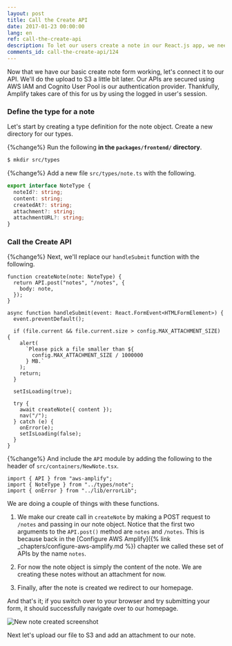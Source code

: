 ```yaml
---
layout: post
title: Call the Create API
date: 2017-01-23 00:00:00
lang: en
ref: call-the-create-api
description: To let our users create a note in our React.js app, we need to connect our form to our serverless API backend. We are going to use AWS Amplify's API module for this.
comments_id: call-the-create-api/124
---
```


Now that we have our basic create note form working, let's connect it to our API. We'll do the upload to S3 a little bit later. Our APIs are secured using AWS IAM and Cognito User Pool is our authentication provider. Thankfully, Amplify takes care of this for us by using the logged in user's session.

### Define the type for a note

Let's start by creating a type definition for the note object. Create a new directory for our types.

{%change%} Run the following **in the `packages/frontend/` directory**.

```bash
$ mkdir src/types
```

{%change%} Add a new file `src/types/note.ts` with the following.

```typescript
export interface NoteType {
  noteId?: string;
  content: string;
  createdAt?: string;
  attachment?: string;
  attachmentURL?: string;
}
```

### Call the Create API

{%change%} Next, we'll replace our `handleSubmit` function with the following.

```tsx
function createNote(note: NoteType) {
  return API.post("notes", "/notes", {
    body: note,
  });
}

async function handleSubmit(event: React.FormEvent<HTMLFormElement>) {
  event.preventDefault();

  if (file.current && file.current.size > config.MAX_ATTACHMENT_SIZE) {
    alert(
      `Please pick a file smaller than ${
        config.MAX_ATTACHMENT_SIZE / 1000000
      } MB.`
    );
    return;
  }

  setIsLoading(true);

  try {
    await createNote({ content });
    nav("/");
  } catch (e) {
    onError(e);
    setIsLoading(false);
  }
}
```

{%change%} And include the `API` module by adding the following to the header of `src/containers/NewNote.tsx`.

```tsx
import { API } from "aws-amplify";
import { NoteType } from "../types/note";
import { onError } from "../lib/errorLib";
```

We are doing a couple of things with these functions.

1. We make our create call in `createNote` by making a POST request to `/notes` and passing in our note object. Notice that the first two arguments to the `API.post()` method are `notes` and `/notes`. This is because back in the [Configure AWS Amplify]({% link _chapters/configure-aws-amplify.md %}) chapter we called these set of APIs by the name `notes`.

2. For now the note object is simply the content of the note. We are creating these notes without an attachment for now.

3. Finally, after the note is created we redirect to our homepage.

And that's it; if you switch over to your browser and try submitting your form, it should successfully navigate over to our homepage.

![New note created screenshot](/assets/new-note-created.png)

Next let's upload our file to S3 and add an attachment to our note.
